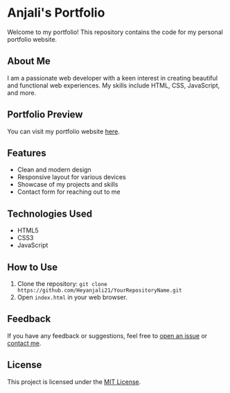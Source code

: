 # Anjali's Portfolio

Welcome to my portfolio! This repository contains the code for my personal portfolio website.

## About Me

I am a passionate web developer with a keen interest in creating beautiful and functional web experiences. My skills include HTML, CSS, JavaScript, and more.

## Portfolio Preview

You can visit my portfolio website [here](https://heyanjali21.github.io/).

## Features

- Clean and modern design
- Responsive layout for various devices
- Showcase of my projects and skills
- Contact form for reaching out to me

## Technologies Used

- HTML5
- CSS3
- JavaScript

## How to Use

1. Clone the repository: `git clone https://github.com/Heyanjali21/YourRepositoryName.git`
2. Open `index.html` in your web browser.

## Feedback

If you have any feedback or suggestions, feel free to [open an issue](https://github.com/Heyanjali21/portfolio/issues/new) or [contact me](mailto:chaudhryanjali782@gmail.com).

## License

This project is licensed under the [MIT License](LICENSE).
